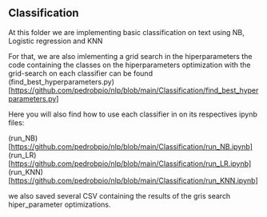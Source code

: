 ## Classification

At this folder we are implementing basic classification on text using NB, Logistic regression and KNN

For that, we are also imlementing a grid search in the hiperparameters
the code containing the classes on the hiperparameters optimization with the grid-search on each classifier can be found  (find_best_hyperparameters.py)[https://github.com/pedrobpio/nlp/blob/main/Classification/find_best_hyperparameters.py]

Here you will also find how to use each classifier in on its respectives ipynb files:

(run_NB)[https://github.com/pedrobpio/nlp/blob/main/Classification/run_NB.ipynb]
(run_LR)[https://github.com/pedrobpio/nlp/blob/main/Classification/run_LR.ipynb]
(run_KNN)[https://github.com/pedrobpio/nlp/blob/main/Classification/run_KNN.ipynb]

we also saved several CSV containing the results of the gris search hiper_parameter optimizations.